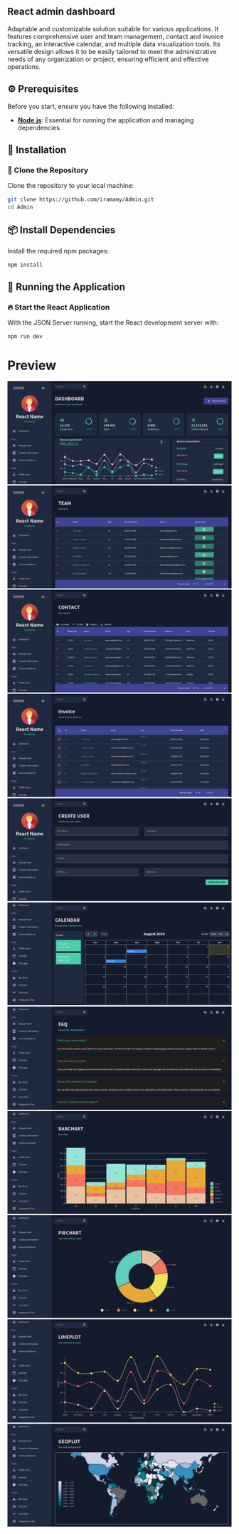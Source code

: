 ## React admin dashboard

Adaptable and customizable solution suitable for various applications. It features comprehensive user and team management, contact and invoice tracking, an interactive calendar, and multiple data visualization tools. Its versatile design allows it to be easily tailored to meet the administrative needs of any organization or project, ensuring efficient and effective operations.

## ⚙️ Prerequisites

Before you start, ensure you have the following installed:

- **[Node.js](https://nodejs.org/)**: Essential for running the application and managing dependencies.

## 🔧 Installation

### 📂 Clone the Repository

Clone the repository to your local machine:

```bash
git clone https://github.com/iramamy/Admin.git
cd Admin
```

## 📦 Install Dependencies

Install the required npm packages:

```bash
npm install
```

## 🚀 Running the Application

### 🔥 Start the React Application

With the JSON Server running, start the React development server with:

```bash
npm run dev
```

# Preview

![Home](./images/home.png)
![Team](./images/team.png)
![Contact](./images/contact.png)
![Invoice](./images/invoice.png)
![User](./images/user.png)
![Calendar](./images/calendar.png)
![Faq](./images/faq.png)
![Bar](./images/bar.png)
![Pie](./images/pie.png)
![Line](./images/line.png)
![Geo](./images/geo.png)
